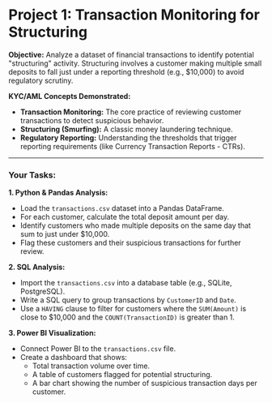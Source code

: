# Project 1: Transaction Monitoring for Structuring

**Objective:** Analyze a dataset of financial transactions to identify potential "structuring" activity. Structuring involves a customer making multiple small deposits to fall just under a reporting threshold (e.g., $10,000) to avoid regulatory scrutiny.

**KYC/AML Concepts Demonstrated:**
*   **Transaction Monitoring:** The core practice of reviewing customer transactions to detect suspicious behavior.
*   **Structuring (Smurfing):** A classic money laundering technique.
*   **Regulatory Reporting:** Understanding the thresholds that trigger reporting requirements (like Currency Transaction Reports - CTRs).

---

### Your Tasks:

**1. Python & Pandas Analysis:**
*   Load the `transactions.csv` dataset into a Pandas DataFrame.
*   For each customer, calculate the total deposit amount per day.
*   Identify customers who made multiple deposits on the same day that sum to just under $10,000.
*   Flag these customers and their suspicious transactions for further review.

**2. SQL Analysis:**
*   Import the `transactions.csv` into a database table (e.g., SQLite, PostgreSQL).
*   Write a SQL query to group transactions by `CustomerID` and `Date`.
*   Use a `HAVING` clause to filter for customers where the `SUM(Amount)` is close to $10,000 and the `COUNT(TransactionID)` is greater than 1.

**3. Power BI Visualization:**
*   Connect Power BI to the `transactions.csv` file.
*   Create a dashboard that shows:
    *   Total transaction volume over time.
    *   A table of customers flagged for potential structuring.
    *   A bar chart showing the number of suspicious transaction days per customer.
